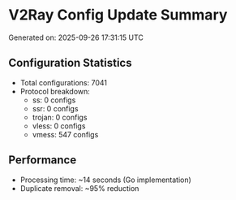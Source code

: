 # V2Ray Config Update Summary
Generated on: 2025-09-26 17:31:15 UTC

## Configuration Statistics
- Total configurations: 7041
- Protocol breakdown:
  - ss: 0 configs
  - ssr: 0 configs
  - trojan: 0 configs
  - vless: 0 configs
  - vmess: 547 configs

## Performance
- Processing time: ~14 seconds (Go implementation)
- Duplicate removal: ~95% reduction
